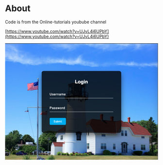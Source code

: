 # About

Code is from the Online-tutorials youbube channel

[https://www.youtube.com/watch?v=UJvL4i6UPbY](https://www.youtube.com/watch?v=UJvL4i6UPbY)

![screenshot](screenshot.png)